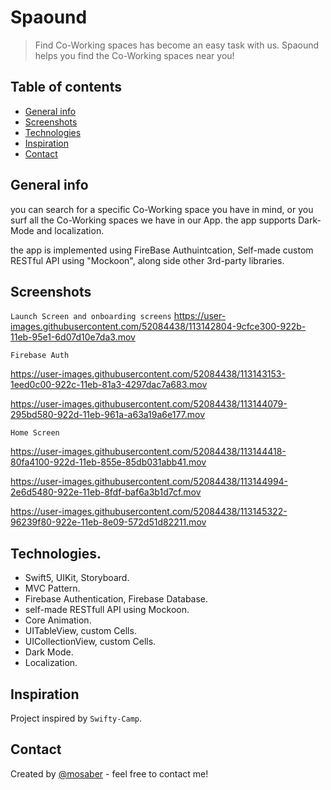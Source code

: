 # Spaound


> Find Co-Working spaces has become an easy task with us. Spaound helps you find the Co-Working spaces near you!

## Table of contents
* [General info](#general-info)
* [Screenshots](#screenshots)
* [Technologies](#technologies)
* [Inspiration](#inspiration)
* [Contact](#contact)

## General info
you can search for a specific Co-Working space you have in mind, or you surf all the Co-Working spaces we have in our App. the app supports Dark-Mode and localization.

the app is implemented using FireBase Authuintcation, Self-made custom RESTful API using "Mockoon", along side other 3rd-party libraries.  
## Screenshots

`Launch Screen and onboarding screens`
https://user-images.githubusercontent.com/52084438/113142804-9cfce300-922b-11eb-95e1-6d07d10e7da3.mov

`Firebase Auth`

https://user-images.githubusercontent.com/52084438/113143153-1eed0c00-922c-11eb-81a3-4297dac7a683.mov


https://user-images.githubusercontent.com/52084438/113144079-295bd580-922d-11eb-961a-a63a19a6e177.mov




`Home Screen`


https://user-images.githubusercontent.com/52084438/113144418-80fa4100-922d-11eb-855e-85db031abb41.mov

https://user-images.githubusercontent.com/52084438/113144994-2e6d5480-922e-11eb-8fdf-baf6a3b1d7cf.mov

https://user-images.githubusercontent.com/52084438/113145322-96239f80-922e-11eb-8e09-572d51d82211.mov



## Technologies.

* Swift5, UIKit, Storyboard.
* MVC Pattern.
* Firebase Authentication, Firebase Database.
* self-made RESTfull API using Mockoon.
* Core Animation.
* UITableView, custom Cells.
* UICollectionView, custom Cells.
* Dark Mode.
* Localization.
 




## Inspiration
Project inspired by `Swifty-Camp`.
## Contact
Created by [@mosaber](https://www.linkedin.com/in/mohamed-saber-fares/) - feel free to contact me!

